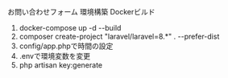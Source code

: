 お問い合わせフォーム
環境構築
Dockerビルド

1. docker-compose up -d --build
2. composer create-project "laravel/laravel=8.*" . --prefer-dist
3. config/app.phpで時間の設定
4. .envで環境変数を変更
5. php artisan key:generate
